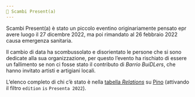 ```yaml
---
🎁 Scambi Present(a)
---
```

Scambi Present(a) è stato un piccolo eventino originariamente pensato epr avere luogo il 27 dicembre 2022, ma poi rimandato al 26 febbraio 2022 causa emergenza sanitaria.

Il cambio di data ha scombussolato e disorientato le persone che si sono dedicate alla sua organizzazione, per questo l’evento ha rischiato di essere un fallimento se non ci fosse stato il contributo di _Barrio BuiDLers_, che hanno invitato artisti e artigiani locali.

L’elenco completo di chi c’è stato è nella [tabella _Relations_](https://pino.scambi.org/database/61/table/320) su [Pino](../tools/pino.md) (attivando il filtro `edition` `is` `Presenta 2022`).

